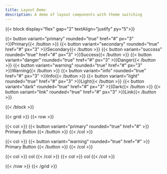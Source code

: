 ```yaml
---
title: Layout Demo
description: A demo of layout components with theme switching
---
```


{{< block display="flex" gap="2" textAlign="justify" py="5">}}

{{< button variant="primary" rounded="true" href="#" px="3" >}}Primary{{< /button >}} 
{{< button variant="secondary" rounded="true" href="#" px="3" >}}Secondary{{< /button >}} 
{{< button variant="success" rounded="true" href="#" px="3" >}}Success{{< /button >}} 
{{< button variant="danger" rounded="true" href="#" px="3" >}}Danger{{< /button >}}
{{< button variant="warning" rounded="true" href="#" px="3" >}}Warning{{< /button >}}
{{< button variant="info" rounded="true" href="#" px="3" >}}Info{{< /button >}}
{{< button variant="light" rounded="true" href="#" px="3" >}}Light{{< /button >}}
{{< button variant="dark" rounded="true" href="#" px="3" >}}Dark{{< /button >}}
{{< button variant="link" rounded="true" href="#" px="3" >}}Link{{< /button >}}

{{< /block >}}

{{< grid >}}
{{< row >}}

{{< col >}}
{{< button variant="primary" rounded="true" href="#" >}}
Primary Button
{{< /button >}} 
{{< /col >}}

{{< col >}}
{{< button variant="warning" rounded="true" href="#" >}}
Primary Button
{{< /button >}}
{{< /col >}}

{{< col >}} col {{< /col >}}
{{< col >}} col {{< /col >}}

{{< /row >}}
{{< /grid >}}